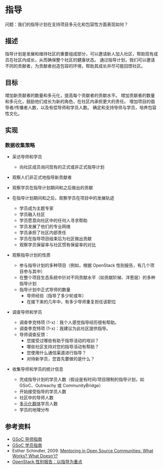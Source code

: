# 指导

问题：我们的指导计划在支持项目多元化和包容性方面表现如何？

## 描述

指导计划是发展和维持社区的重要组成部分，可以邀请新人加入社区，帮助现有成员在社区内成长，从而确保整个社区的健康状态。 通过指导计划，我们可以邀请不同的贡献者，为贡献者创造包容的环境，帮助其成长并尽可能回馈社区。

## 目标

增加新贡献者的数量和多元化，提高每个贡献者的贡献水平。 增加贡献者的数量和多元化，鼓励他们成长为新的角色，在社区内承担更大的责任。 增加项目的倡导者/传播者人数，以及有偿导师和学员人数。 确定和支持导师与学员，培养包容性文化。

## 实现

### 数据收集策略

- 采访导师和学员
     - 向社区成员询问现有的正式或非正式指导计划

- 观察人们非正式地指导新贡献者

- 观察学员在指导计划期间和之后做出的贡献

- 在指导计划期间和之后，观察学员在项目中的发展轨迹
    - 学员成为主题专家
    - 学员融入社区
    - 学员愿意向社区中的任何人寻求帮助
    - 学员发展了他们的专业网络
    - 学员承担了社区内部责任
    - 学员在指导项目结束后为社区做出贡献
    - 观察学员保留率与社区惯有保留率的对比

- 观察指导计划的性质
    - 参与指导计划的多种项目（例如，根据 OpenStack 性别报告，有几个项目参与其中）
    - 在整个项目生态系统中针对不同贡献水平（如贡献阶梯、洋葱层）的多种指导计划
    - 指导计划中正式导师的数量
        * 导师经验（指导了多少轮或年）
        * 在接下来的几年中，有多少导师重复担任该职位

- 调查导师和学员
    - 调查李克特项 (1-x)：我个人感觉指导经历很有帮助。
    - 调查李克特项 (1-x)：我建议为此社区提供指导。
    - 导师调查反馈：
        * 您接受过哪些有助于指导活动的培训？
        * 哪些社区支持对您的指导活动有帮助？
        * 您使用什么通信渠道进行指导？
        * 对待新学员，您首先要做的是什么？

- 收集导师和学员的统计信息
    - 完成指导计划的学员人数（假设是有时间/项目限制的指导计划，如 GSoC、Outreachy 或 CommunityBridge）
    - 开始接受指导的学员人数
    - 社区中的导师人数
    - [多元化群体](https://github.com/chaoss/wg-diversity-inclusion/tree/master/demographic-data)学员人数
    - 学员的地理分布

## 参考资料

- [GSoC 导师指南](https://google.github.io/gsocguides/mentor/)
- [GSoC 学员指南](http://google.github.io/gsocguides/student/)
- Esther Schindler, 2009. [Mentoring in Open Source Communities: What Works? What Doesn't?](https://www.itworld.com/article/2768355/mentoring-in-open-source-communities--what-works--what-doesn-t-.html)
- [OpenStack 性别报告：以指导为重点](https://superuser.openstack.org/wp-content/uploads/2018/06/Gender-Diversity-Analysis-in-the-OpenStack-Community-2018.pdf)



